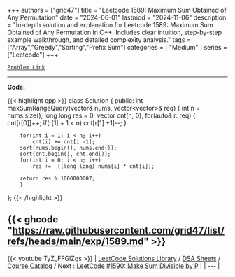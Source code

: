 
+++
authors = ["grid47"]
title = "Leetcode 1589: Maximum Sum Obtained of Any Permutation"
date = "2024-06-01"
lastmod = "2024-11-06"
description = "In-depth solution and explanation for Leetcode 1589: Maximum Sum Obtained of Any Permutation in C++. Includes clear intuition, step-by-step example walkthrough, and detailed complexity analysis."
tags = ["Array","Greedy","Sorting","Prefix Sum"]
categories = [
    "Medium"
]
series = ["Leetcode"]
+++



[`Problem Link`](https://leetcode.com/problems/maximum-sum-obtained-of-any-permutation/description/)

---
**Code:**

{{< highlight cpp >}}
class Solution {
public:
    int maxSumRangeQuery(vector<int>& nums, vector<vector<int>>& req) {
        int n = nums.size();
        long long res = 0;
        vector<long long> cnt(n, 0);
        for(auto& r: req) {
            cnt[r[0]]++;
            if(r[1] + 1 < n)
                cnt[r[1] +1]--;
    }
        
        for(int i = 1; i < n; i++)
            cnt[i] += cnt[i -1];
        sort(nums.begin(), nums.end());
        sort(cnt.begin(), cnt.end());
        for(int i = 0; i < n; i++)
            res +=  ((long long) nums[i] * cnt[i]);
        
        return res % 1000000007;
        }
};
{{< /highlight >}}

{{< ghcode "https://raw.githubusercontent.com/grid47/list/refs/heads/main/exp/1589.md" >}}
---
{{< youtube TyZ_FFGIZgs >}}
| [LeetCode Solutions Library](https://grid47.xyz/leetcode/) / [DSA Sheets](https://grid47.xyz/sheets/) / [Course Catalog](https://grid47.xyz/courses/) / Next : [LeetCode #1590: Make Sum Divisible by P](https://grid47.xyz/leetcode/solution-1590-make-sum-divisible-by-p/) |
| --- |
